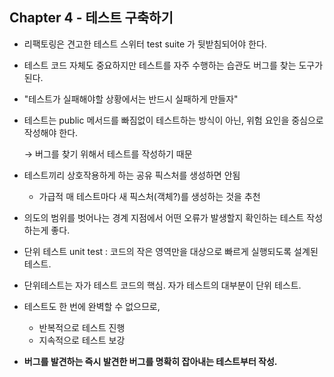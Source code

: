 ## Chapter 4 - 테스트 구축하기

- 리팩토링은 견고한 테스트 스위터 test suite 가 뒷받침되어야 한다.
- 테스트 코드 자체도 중요하지만 테스트를 자주 수행하는 습관도 버그를 찾는 도구가 된다.
- "테스트가 실패해야할 상황에서는 반드시 실패하게 만들자"
- 테스트는 public 메서드를 빠짐없이 테스트하는 방식이 아닌, 위험 요인을 중심으로 작성해야 한다.

  → 버그를 찾기 위해서 테스트를 작성하기 때문

- 테스트끼리 상호작용하게 하는 공유 픽스처를 생성하면 안됨
  - 가급적 매 테스트마다 새 픽스처(객체?)를 생성하는 것을 추천
- 의도의 범위를 벗어나는 경계 지점에서 어떤 오류가 발생할지 확인하는 테스트 작성하는게 좋다.
- 단위 테스트 unit test : 코드의 작은 영역만을 대상으로 빠르게 실행되도록 설계된 테스트.
- 단위테스트는 자가 테스트 코드의 핵심. 자가 테스트의 대부분이 단위 테스트.
- 테스트도 한 번에 완벽할 수 없으므로,
  - 반복적으로 테스트 진행
  - 지속적으로 테스트 보강
- **버그를 발견하는 즉시 발견한 버그를 명확히 잡아내는 테스트부터 작성.**
